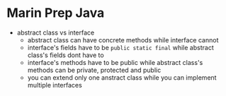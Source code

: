 Marin Prep Java
==============

- abstract class vs interface
  - abstract class can have concrete methods while interface cannot
  - interface's fields have to be `public static final` while abstract class's fields dont have to
  - interface's methods have to be public while abstract class's methods can be private, protected and public
  - you can extend only one anstract class while you can implement multiple interfaces
